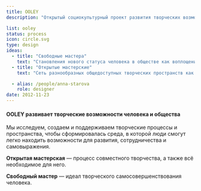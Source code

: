 ```yaml
---
title: OOLEY
description: "Открытый социокультурный проект развития творческих возможностей человека и общества"

list: ooley
status: process
icon: circle.svg
type: design
ideas:
  - title: "Свободные мастера"
    text: "Становления нового статуса человека в обществе как воплощения идеала его самосовершенствования и творческой самореализации. Это всесторонне развитые свободные мастера, реализующие сложные совместные творческие проекты."
  - title: "Открытые мастерские"
    text: "Сеть разнообразных общедоступных творческих пространств как среда для саморазвития и самореализации человека."

  - alias: /people/anna-starova
    role: designer
date: 2012-11-23
---
```


#### OOLEY развивает творческие возможности человека и общества

Мы исследуем, создаем и поддерживаем творческие процессы и пространства, чтобы сформировалась среда, в которой люди смогут легко находить возможности для развития, сотрудничества и самовыражения.

**Открытая мастерская** — процесс совместного творчества, а также всё необходимое для него.

**Свободный мастер** — идеал творческого самосовершенствования человека.
